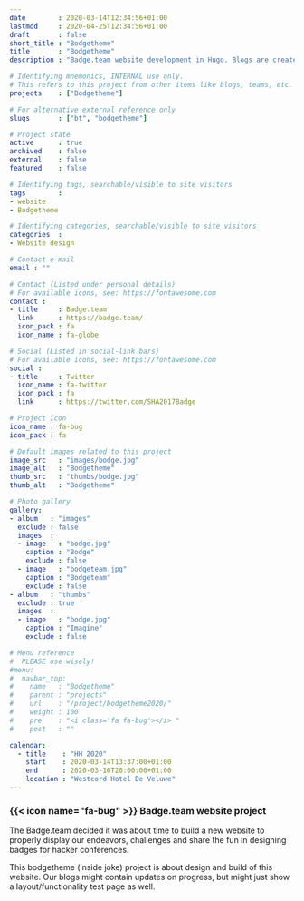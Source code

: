 ```yaml
---
date        : 2020-03-14T12:34:56+01:00
lastmod     : 2020-04-25T12:34:56+01:00
draft       : false
short_title : "Bodgetheme"
title       : "Bodgetheme"
description : "Badge.team website development in Hugo. Blogs are created to test for the proper behaviour of new functionality."

# Identifying mnemonics, INTERNAL use only.
# This refers to this project from other items like blogs, teams, etc.
projects    : ["Bodgetheme"]

# For alternative external reference only
slugs       : ["bt", "bodgetheme"]

# Project state
active      : true
archived    : false
external    : false
featured    : false

# Identifying tags, searchable/visible to site visitors
tags        :
- website
- Bodgetheme

# Identifying categories, searchable/visible to site visitors
categories  :
- Website design

# Contact e-mail
email : ""

# Contact (Listed under personal details)
# For available icons, see: https://fontawesome.com
contact :
- title     : Badge.team
  link      : https://badge.team/
  icon_pack : fa
  icon_name : fa-globe

# Social (Listed in social-link bars)
# For available icons, see: https://fontawesome.com
social :
- title     : Twitter
  icon_name : fa-twitter
  icon_pack : fa
  link      : https://twitter.com/SHA2017Badge

# Project icon
icon_name : fa-bug
icon_pack : fa

# Default images related to this project
image_src   : "images/bodge.jpg"
image_alt   : "Bodgetheme"
thumb_src   : "thumbs/bodge.jpg"
thumb_alt   : "Bodgetheme"

# Photo gallery
gallery:
- album   : "images"
  exclude : false
  images  :
  - image   : "bodge.jpg"
    caption : "Bodge"
    exclude : false
  - image   : "bodgeteam.jpg"
    caption : "Bodgeteam"
    exclude : false
- album   : "thumbs"
  exclude : true
  images  :
  - image   : "bodge.jpg"
    caption : "Imagine"
    exclude : false

# Menu reference
#  PLEASE use wisely!
#menu:
#  navbar_top:
#    name   : "Bodgetheme"
#    parent : "projects"
#    url    : "/project/bodgetheme2020/"
#    weight : 100
#    pre    : "<i class='fa fa-bug'></i> "
#    post   : ""

calendar:
  - title    : "HH 2020"
    start    : 2020-03-14T13:37:00+01:00
    end      : 2020-03-16T20:00:00+01:00
    location : "Westcord Hotel De Veluwe"
---
```


### {{< icon name="fa-bug" >}} Badge.team website project

The Badge.team decided it was about time to build a new website to properly display our endeavors, challenges and share the fun in designing badges for hacker conferences.

This bodgetheme (inside joke) project is about design and build of this website. Our blogs might contain updates on progress, but might just show a layout/functionality test page as well.
